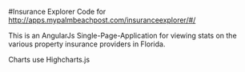 #Insurance Explorer
Code for http://apps.mypalmbeachpost.com/insuranceexplorer/#/ 

This is an AngularJs Single-Page-Application for viewing stats on the various property insurance providers in Florida.

Charts use Highcharts.js
